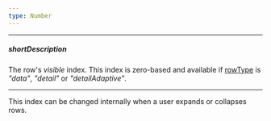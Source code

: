 ```yaml
---
type: Number
---
```

---
##### shortDescription
The row's *visible* index. This index is zero-based and available if [rowType](/api-reference/10%20UI%20Widgets/dxTreeList/6%20Row/rowType.md '/Documentation/ApiReference/UI_Widgets/dxTreeList/Row/#rowType') is *"data"*, *"detail"* or *"detailAdaptive"*.

---
This index can be changed internally when a user expands or collapses rows.